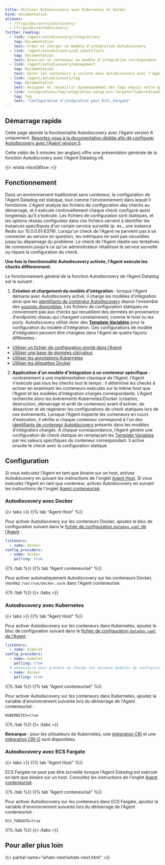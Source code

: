 ```yaml
---
title: Utiliser Autodiscovery avec Kubernetes et Docker
kind: documentation
aliases:
  - /fr/guides/servicediscovery/
  - /fr/guides/autodiscovery/
further_reading:
  - link: /agent/autodiscovery/integrations
    tag: Documentation
    text: Créer et charger un modèle d'intégration Autodiscovery
  - link: /agent/autodiscovery/ad_identifiers
    tag: Documentation
    text: Associer un conteneur au modèle d'intégration correspondant
  - link: /agent/autodiscovery/management
    tag: Documentation
    text: Gérer les conteneurs à inclure dans Autodiscovery avec l'Agent
  - link: /agent/autodiscovery/tag
    tag: Documentation
    text: Assigner et recueillir dynamiquement des tags depuis votre application
  - link: /integrations/faq/integration-setup-ecs-fargate/?tab=rediswebui
    tag: faq
    text: "Configuration d'intégration pour ECS\_Fargate"
---
```

## Démarrage rapide

Cette page aborde la fonctionnalité Autodiscovery avec l'Agent version 6 uniquement. [Reportez-vous à la documentation dédiée afin de configurer Autodiscovery avec l'Agent version 5][1].

Cette vidéo de 5 minutes (en anglais) offre une présentation générale de la fonction Autodiscovery avec l'Agent Datadog v6.

{{< wistia mlxx0j6txw >}}

## Fonctionnement

Dans un environnement traditionnel sans conteneur, la configuration de l'Agent Datadog est statique, tout comme l'environnement dans lequel il fonctionne. L'Agent analyse les fichiers de configuration des checks au démarrage, et il exécute continuellement chaque check configuré aussi longtemps qu'il s'exécute.
Les fichiers de configuration sont statiques, et les options réseau configurées dans ces fichiers servent à identifier les instances spécifiques d'un certain service surveillé (p. ex., une instance Redis sur 10.0.0.61:6379). Lorsqu'un check de l'Agent ne parvient pas à se connecter au service en question, les métriques ne sont pas recueillies jusqu'au dépannage du problème. Le check de l'Agent répète ses tentatives de connexion jusqu'à ce qu'un administrateur rétablisse le service surveillé ou répare la configuration du check.

**Une fois la fonctionnalité Autodiscovery activée, l'Agent exécute les checks différemment.**

Le fonctionnement général de la fonction Autodiscovery de l'Agent Datadog est le suivant :

1. **Création et chargement du modèle d'intégration** : lorsque l'Agent démarre avec Autodiscovery activé, il charge les modèles d'intégration ainsi que les [identifiants de conteneur Autodiscovery][2] depuis l'ensemble des [sources disponibles][3]. Les fichiers de configuration statiques ne conviennent pas aux checks qui recueillent des données en provenance d'endpoints réseau qui changent constamment, comme le host ou les ports. Autodiscovery utilise donc des [**Template Variables**][4] pour la configuration du modèle d'intégration. Ces configurations de modèle d'intégration peuvent être chargées dans l'Agent de quatre façons différentes :

  * [Utiliser un fichier de configuration monté dans l'Agent][5]
  * [Utiliser une base de données clé/valeur][6]
  * [Utiliser les annotations Kubernetes][7]
  * [Utiliser les étiquettes Docker][8]

2. **Application d'un modèle d'intégration à un conteneur spécifique** : contrairement à une implémentation classique de l'Agent, l'Agent n'exécute pas tous les checks tout le temps : il détermine les checks à activer en examinant les conteneurs exécutés sur le même host que l'Agent et les modèles d'intégration chargés correspondants. L'Agent recherche alors les événements Kubernetes/Docker (création, destruction, démarrage et arrêt de conteneur) avant d'activer, de désactiver et de régénérer les configurations de check statiques lors de ces événements. Lorsque l'Agent inspecte les conteneurs en cours d'exécution, il vérifie si chaque conteneur correspond à l'un des [identifiants de conteneur Autodiscovery][2] présents dans les modèles d'intégration chargés. À chaque correspondance, l'Agent génère une configuration de check statique en remplaçant les [Template Variables][9] par les valeurs spécifiques du conteneur correspondant. Il active ensuite le check avec la configuration statique.

## Configuration

Si vous exécutez l'Agent en tant que binaire sur un host, activez Autodiscovery en suivant les instructions de l'onglet [Agent Host](?tab=hostagent). Si vous exécutez l'Agent en tant que conteneur, activez Autodiscovery en suivant les instructions de l'onglet [Agent conteneurisé](?tab=containerizedagent).

### Autodiscovery avec Docker

{{< tabs >}}
{{% tab "Agent Host" %}}

Pour activer Autodiscovery sur les conteneurs Docker, ajoutez le bloc de configuration suivant dans le [fichier de configuration `datadog.yaml` de l'Agent][1] :

```yaml
listeners:
  - name: docker
config_providers:
  - name: docker
    polling: true
```

[1]: /fr/agent/guide/agent-configuration-files/?tab=agentv6#agent-main-configuration-file
{{% /tab %}}
{{% tab "Agent conteneurisé" %}}

Pour activer automatiquement Autodiscovery sur les conteneurs Docker, montez `/var/run/docker.sock` dans l'Agent conteneurisé.

{{% /tab %}}
{{< /tabs >}}

### Autodiscovery avec Kubernetes

{{< tabs >}}
{{% tab "Agent Host" %}}

Pour activer Autodiscovery sur les conteneurs dans Kubernetes, ajoutez le bloc de configuration suivant dans le [fichier de configuration `datadog.yaml` de l'Agent][1] :

```yaml
listeners:
  - name: kubelet
config_providers:
  - name: kubelet
    polling: true
  # nécessaire pour prendre en charge les anciens modèles de configuration d'étiquette docker
  - name: docker
    polling: true
```

[1]: /fr/agent/guide/agent-configuration-files/?tab=agentv6#agent-main-configuration-file
{{% /tab %}}
{{% tab "Agent conteneurisé" %}}

Pour activer Autodiscovery sur les conteneurs dans Kubernetes, ajoutez la variable d'environnement suivante lors du démarrage de l'Agent conteneurisé :

```
KUBERNETES=true
```

{{% /tab %}}
{{< /tabs >}}

**Remarque** : pour les utilisateurs de Kubernetes, une [intégration CRI][10] et une [intégration CRI-O][11] sont disponibles.

### Autodiscovery avec ECS Fargate

{{< tabs >}}
{{% tab "Agent Host" %}}

ECS Fargate ne peut pas être surveillé lorsque l'Agent Datadog est exécuté en tant que binaire sur un host. Consultez les instructions de l'onglet [Agent conteneurisé](?tab=containerizedagent#autodiscovery-avec-ecs-fargate).

{{% /tab %}}
{{% tab "Agent conteneurisé" %}}

Pour activer Autodiscovery sur les conteneurs dans ECS Fargate, ajoutez la variable d'environnement suivante lors du démarrage de l'Agent conteneurisé :

```
ECS_FARGATE=true
```

{{% /tab %}}
{{< /tabs >}}

## Pour aller plus loin

{{< partial name="whats-next/whats-next.html" >}}

[1]: /fr/agent/faq/agent-5-autodiscovery
[2]: /fr/agent/autodiscovery/ad_identifiers
[3]: /fr/agent/autodiscovery/integrations
[4]: /fr/agent/autodiscovery/template_variables
[5]: /fr/agent/autodiscovery/integrations/?tab=file#configuration
[6]: /fr/agent/autodiscovery/integrations/?tab=keyvaluestore#configuration
[7]: /fr/agent/autodiscovery/integrations/?tab=kubernetespodannotations#configuration
[8]: /fr/agent/autodiscovery/integrations/?tab=dockerlabel#configuration
[9]: /fr/agent/autodiscovery/template_variables
[10]: /fr/integrations/cri
[11]: /fr/integrations/crio
